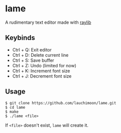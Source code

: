 # lame
A rudimentary text editor made with [raylib](https://github.com/raysan5/raylib)

## Keybinds
- Ctrl + Q: Exit editor
- Ctrl + D: Delete current line
- Ctrl + S: Save buffer
- Ctrl + Z: Undo (limited for now)
- Ctrl + K: Increment font size
- Ctrl + J: Decrement font size

## Usage
```
$ git clone https://github.com/lauchimoon/lame.git
$ cd lame
$ make
$ ./lame <file>
```
If `<file>` doesn't exist, `lame` will create it.
